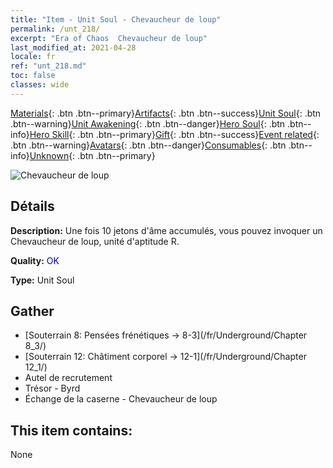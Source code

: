 ```yaml
---
title: "Item - Unit Soul - Chevaucheur de loup"
permalink: /unt_218/
excerpt: "Era of Chaos  Chevaucheur de loup"
last_modified_at: 2021-04-28
locale: fr
ref: "unt_218.md"
toc: false
classes: wide
---
```

 [Materials](/ItemsFR/){: .btn .btn--primary}[Artifacts](/ItemsFR/Artifacts/){: .btn .btn--success}[Unit Soul](/ItemsFR/UnitSoul/){: .btn .btn--warning}[Unit Awakening](/ItemsFR/UnitAwakening/){: .btn .btn--danger}[Hero Soul](/ItemsFR/HeroSoul/){: .btn .btn--info}[Hero Skill](/ItemsFR/HeroSkill/){: .btn .btn--primary}[Gift](/ItemsFR/Gift/){: .btn .btn--success}[Event related](/ItemsFR/Events/){: .btn .btn--warning}[Avatars](/ItemsFR/Avatars/){: .btn .btn--danger}[Consumables](/ItemsFR/Consumables/){: .btn .btn--info}[Unknown](/ItemsFR/Unknown/){: .btn .btn--primary}

 ![Chevaucheur de loup](/images/u/ti_langqibing.jpg)

## Détails
 **Description:** Une fois 10 jetons d'âme accumulés, vous pouvez invoquer un Chevaucheur de loup, unité d'aptitude R.

 **Quality:** <span style="color: #0000CD">OK</span>

 **Type:** Unit Soul

## Gather

*    [Souterrain 8: Pensées frénétiques -> 8-3](/fr/Underground/Chapter 8_3/) 
*    [Souterrain 12: Châtiment corporel -> 12-1](/fr/Underground/Chapter 12_1/) 
*    Autel de recrutement 
*    Trésor - Byrd 
*    Échange de la caserne - Chevaucheur de loup 

## This item contains:

  None

